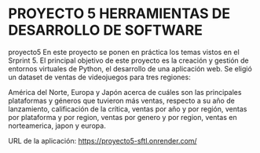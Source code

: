 # PROYECTO 5 HERRAMIENTAS DE DESARROLLO DE SOFTWARE
proyecto5
En este proyecto se ponen en práctica los temas vistos en el Srprint 5. El principal objetivo de este proyecto es la creación y gestión de entornos virtuales de Python, el desarrollo de una aplicación web.  Se eligió un dataset de ventas de videojuegos para tres regiones:

América del Norte, Europa y Japón acerca de cuáles son las principales plataformas y géneros que tuvieron más ventas, respecto a su año de lanzamiento, calificación de la crítica, ventas por año y por región, ventas por plataforma y por region, ventas por genero y por region, ventas en norteamerica, japon y europa.


URL de la aplicación:
https://proyecto5-sftl.onrender.com/
